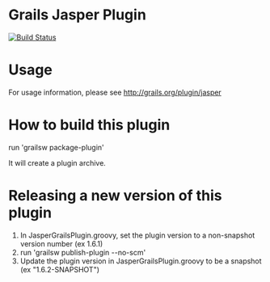 # Grails Jasper Plugin
[![Build Status](https://api.travis-ci.org/sebastianhohns/grails-jasper.png)](http://travis-ci.org/sebastianhohns/grails-jasper)

# Usage

For usage information, please see http://grails.org/plugin/jasper

# How to build this plugin

run 'grailsw package-plugin'

It will create a plugin archive.

# Releasing a new version of this plugin

1. In JasperGrailsPlugin.groovy, set the plugin version to a non-snapshot version number (ex 1.6.1)
2. run 'grailsw publish-plugin --no-scm'
3. Update the plugin version in JasperGrailsPlugin.groovy to be a snapshot (ex "1.6.2-SNAPSHOT")

